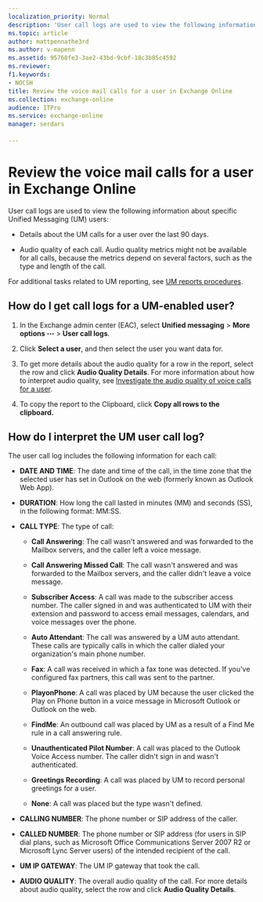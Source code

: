 ```yaml
---
localization_priority: Normal
description: 'User call logs are used to view the following information about specific Unified Messaging (UM) users:'
ms.topic: article
author: mattpennathe3rd
ms.author: v-mapenn
ms.assetid: 95768fe3-3ae2-43bd-9cbf-18c3b85c4592
ms.reviewer: 
f1.keywords:
- NOCSH
title: Review the voice mail calls for a user in Exchange Online
ms.collection: exchange-online
audience: ITPro
ms.service: exchange-online
manager: serdars

---
```


# Review the voice mail calls for a user in Exchange Online

User call logs are used to view the following information about specific Unified Messaging (UM) users:

- Details about the UM calls for a user over the last 90 days.

- Audio quality of each call. Audio quality metrics might not be available for all calls, because the metrics depend on several factors, such as the type and length of the call.

For additional tasks related to UM reporting, see [UM reports procedures](um-reports-procedures.md).

## How do I get call logs for a UM-enabled user?

1. In the Exchange admin center (EAC), select **Unified messaging** \> **More options** ![More Options Icon](../../media/ITPro_EAC_MoreOptionsIcon.gif) \> **User call logs**.

2. Click **Select a user**, and then select the user you want data for.

3. To get more details about the audio quality for a row in the report, select the row and click **Audio Quality Details**. For more information about how to interpret audio quality, see [Investigate the audio quality of voice calls for a user](audio-quality-of-voice-calls-for-user.md).

4. To copy the report to the Clipboard, click **Copy all rows to the clipboard.**

## How do I interpret the UM user call log?

The user call log includes the following information for each call:

- **DATE AND TIME**: The date and time of the call, in the time zone that the selected user has set in Outlook on the web (formerly known as Outlook Web App).

- **DURATION**: How long the call lasted in minutes (MM) and seconds (SS), in the following format: MM:SS.

- **CALL TYPE**: The type of call:

  - **Call Answering**: The call wasn't answered and was forwarded to the Mailbox servers, and the caller left a voice message.

  - **Call Answering Missed Call**: The call wasn't answered and was forwarded to the Mailbox servers, and the caller didn't leave a voice message.

  - **Subscriber Access**: A call was made to the subscriber access number. The caller signed in and was authenticated to UM with their extension and password to access email messages, calendars, and voice messages over the phone.

  - **Auto Attendant**: The call was answered by a UM auto attendant. These calls are typically calls in which the caller dialed your organization's main phone number.

  - **Fax**: A call was received in which a fax tone was detected. If you've configured fax partners, this call was sent to the partner.

  - **PlayonPhone**: A call was placed by UM because the user clicked the Play on Phone button in a voice message in Microsoft Outlook or Outlook on the web.

  - **FindMe**: An outbound call was placed by UM as a result of a Find Me rule in a call answering rule.

  - **Unauthenticated Pilot Number**: A call was placed to the Outlook Voice Access number. The caller didn't sign in and wasn't authenticated.

  - **Greetings Recording**: A call was placed by UM to record personal greetings for a user.

  - **None**: A call was placed but the type wasn't defined.

- **CALLING NUMBER**: The phone number or SIP address of the caller.

- **CALLED NUMBER**: The phone number or SIP address (for users in SIP dial plans, such as Microsoft Office Communications Server 2007 R2 or Microsoft Lync Server users) of the intended recipient of the call.

- **UM IP GATEWAY**: The UM IP gateway that took the call.

- **AUDIO QUALITY**: The overall audio quality of the call. For more details about audio quality, select the row and click **Audio Quality Details**.
